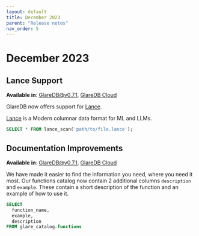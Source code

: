 ```yaml
---
layout: default
title: December 2023
parent: "Release notes"
nav_order: 5
---
```


# December 2023

## Lance Support

**Available in**: [GlareDB@v0.7.1], [GlareDB Cloud]

GlareDB now offers support for [Lance].

[Lance] is a Modern columnar data format for ML and LLMs.

```sql
SELECT * FROM lance_scan('path/to/file.lance');
```

## Documentation Improvements

**Available in**: [GlareDB@v0.7.1], [GlareDB Cloud]

We have made it easier to find the information you need, where you need it most.
Our functions catalog now contain 2 additional columns `description` and `example`.
These contain a short description of the function and an example of how to use it.

```sql
SELECT
  function_name,
  example,
  description
FROM glare_catalog.functions
```

[GlareDB@v0.7.1]: https://github.com/GlareDB/glaredb/releases/tag/v0.7.1
[GlareDB Cloud]: https://console.glaredb.com
[Lance]: (https://lancedb.github.io/lance/)
